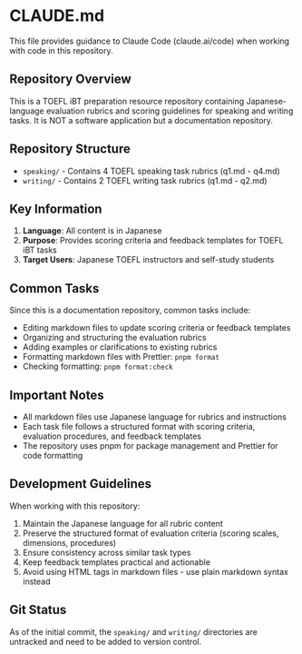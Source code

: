 # CLAUDE.md

This file provides guidance to Claude Code (claude.ai/code) when working with code in this
repository.

## Repository Overview

This is a TOEFL iBT preparation resource repository containing Japanese-language evaluation rubrics
and scoring guidelines for speaking and writing tasks. It is NOT a software application but a
documentation repository.

## Repository Structure

- `speaking/` - Contains 4 TOEFL speaking task rubrics (q1.md - q4.md)
- `writing/` - Contains 2 TOEFL writing task rubrics (q1.md - q2.md)

## Key Information

1. **Language**: All content is in Japanese
2. **Purpose**: Provides scoring criteria and feedback templates for TOEFL iBT tasks
3. **Target Users**: Japanese TOEFL instructors and self-study students

## Common Tasks

Since this is a documentation repository, common tasks include:

- Editing markdown files to update scoring criteria or feedback templates
- Organizing and structuring the evaluation rubrics
- Adding examples or clarifications to existing rubrics
- Formatting markdown files with Prettier: `pnpm format`
- Checking formatting: `pnpm format:check`

## Important Notes

- All markdown files use Japanese language for rubrics and instructions
- Each task file follows a structured format with scoring criteria, evaluation procedures, and
  feedback templates
- The repository uses pnpm for package management and Prettier for code formatting

## Development Guidelines

When working with this repository:

1. Maintain the Japanese language for all rubric content
2. Preserve the structured format of evaluation criteria (scoring scales, dimensions, procedures)
3. Ensure consistency across similar task types
4. Keep feedback templates practical and actionable
5. Avoid using HTML tags in markdown files - use plain markdown syntax instead

## Git Status

As of the initial commit, the `speaking/` and `writing/` directories are untracked and need to be
added to version control.
